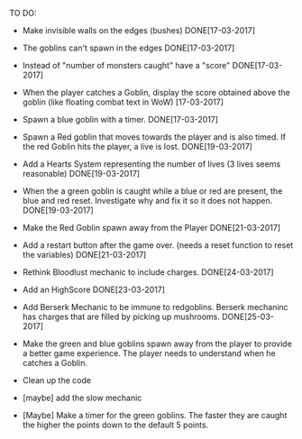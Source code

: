 TO DO:

- Make invisible walls on the edges (bushes) DONE[17-03-2017]

- The goblins can't spawn in the edges DONE[17-03-2017]

- Instead of "number of monsters caught" have a "score" DONE[17-03-2017]

- When the player catches a Goblin, display the score obtained above the goblin (like floating combat text in WoW) [17-03-2017]

- Spawn a blue goblin with a timer. DONE[17-03-2017]

- Spawn a Red goblin that moves towards the player and is also timed. If the red Goblin hits the player, a live is lost. DONE[19-03-2017]


- Add a Hearts System representing the number of lives (3 lives seems reasonable) DONE[19-03-2017]

- When the a green goblin is caught while a blue or red are present, the blue and red reset. Investigate why and fix it so it does not happen. DONE[19-03-2017]

- Make the Red Goblin spawn away from the Player DONE[21-03-2017]

- Add a restart button after the game over. (needs a reset function to reset the variables) DONE[21-03-2017]

- Rethink Bloodlust mechanic to include charges. DONE[24-03-2017]

- Add an HighScore DONE[23-03-2017]

- Add Berserk Mechanic to be immune to redgoblins. Berserk mechaninc has charges that are filled by picking up mushrooms. DONE[25-03-2017]

- Make the green and blue goblins spawn away from the player to provide a better game experience. The player needs to understand when he catches a Goblin.

- Clean up the code

- [maybe] add the slow mechanic

- [Maybe] Make a timer for the green goblins. The faster they are caught the higher the points down to the default 5 points.



